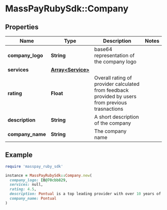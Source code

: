 # MassPayRubySdk::Company

## Properties

| Name | Type | Description | Notes |
| ---- | ---- | ----------- | ----- |
| **company_logo** | **String** | base64 representation of the company logo |  |
| **services** | [**Array&lt;Service&gt;**](Service.md) |  |  |
| **rating** | **Float** | Overall rating of provider calculated from feedback provided by users from previous trasnactions |  |
| **description** | **String** | A short description of the company |  |
| **company_name** | **String** | The company name |  |

## Example

```ruby
require 'masspay_ruby_sdk'

instance = MassPayRubySdk::Company.new(
  company_logo: [B@70cbb829,
  services: null,
  rating: 4.5,
  description: Pontual is a top leading provider with over 10 years of industry experience,
  company_name: Pontual
)
```

